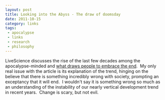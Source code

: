 ```yaml
---
layout: post
title: Looking into the Abyss - The draw of doomsday
date: 2011-10-15
category: links
tags:
 - apocalypse
 - links
 - research
 - philosophy
---
```


<p>LiveScience discusses the rise of the last few decades among the apocalypse-minded and <a href="http://www.livescience.com/14179-doomsday-psychology-21-judgment-day-apocalypse.html" target="_blank">what draws people to embrace the end</a>. &nbsp;My only real issue with the article is its explanation of the trend, hinging on the believe that there is something incredibly wrong with society, prompting an exceptancy that it will end. &nbsp;I wouldn't say it is something wrong so much as an understanding of the instability of our nearly vertical development trend in recent years. &nbsp;Change is scary, but not evil.</p>
